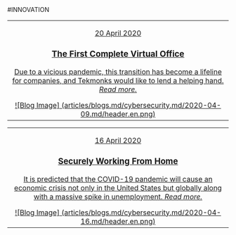 <div class="bloglists" markdown="1">
#INNOVATION

|   |
|:------------:|
|[<p class="date">20 April 2020</p><div class="bloglist"><h3>The First Complete Virtual Office</h3><p>Due to a vicious pandemic, this transition has become a lifeline for companies, and Tekmonks would like to lend a helping hand. *Read more.*</p></div> ![Blog Image] (articles/blogs.md/cybersecurity.md/2020-04-09.md/header.en.png)]({{#makeLink}}./blogarticle.html?blogs_path=./blogs.md/cybersecurity.md/2020-04-09.md&menu_path=/{{/makeLink}})|

|   |
|:------------:|
|[<p class="date">16 April 2020</p><div class="bloglist"><h3>Securely Working From Home</h3><p>It is predicted that the COVID-19 pandemic will cause an economic crisis not only in the United States but globally along with a massive spike in unemployment. *Read more.*</p></div> ![Blog Image] (articles/blogs.md/cybersecurity.md/2020-04-16.md/header.en.png)]({{#makeLink}}./blogarticle.html?blogs_path=./blogs.md/cybersecurity.md/2020-04-16.md&menu_path=/{{/makeLink}})|
</div>